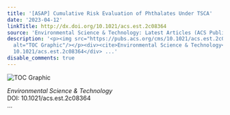 ```yaml
---
title: '[ASAP] Cumulative Risk Evaluation of Phthalates Under TSCA'
date: '2023-04-12'
linkTitle: http://dx.doi.org/10.1021/acs.est.2c08364
source: 'Environmental Science & Technology: Latest Articles (ACS Publications)'
description: '<p><img src="https://pubs.acs.org/cms/10.1021/acs.est.2c08364/asset/images/medium/es2c08364_0003.gif"
  alt="TOC Graphic"/></p><div><cite>Environmental Science & Technology</cite></div><div>DOI:
  10.1021/acs.est.2c08364</div> ...'
disable_comments: true
---
```

<p><img src="https://pubs.acs.org/cms/10.1021/acs.est.2c08364/asset/images/medium/es2c08364_0003.gif" alt="TOC Graphic"/></p><div><cite>Environmental Science & Technology</cite></div><div>DOI: 10.1021/acs.est.2c08364</div> ...